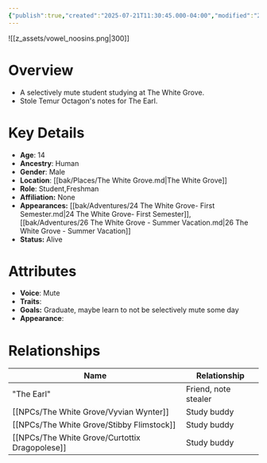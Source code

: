 ```yaml
---
{"publish":true,"created":"2025-07-21T11:30:45.000-04:00","modified":"2025-10-17T10:24:05.568-04:00","cssclasses":""}
---
```


![[z_assets/vowel_noosins.png|300]]

# Overview
- A selectively mute student studying at The White Grove.
- Stole Temur Octagon's notes for The Earl.

# Key Details
- **Age**: 14
- **Ancestry**: Human
- **Gender**: Male
- **Location**: [[bak/Places/The White Grove.md\|The White Grove]]
- **Role**: Student,Freshman
- **Affiliation:** None
- **Appearances:** [[bak/Adventures/24 The White Grove- First Semester.md\|24 The White Grove- First Semester]],[[bak/Adventures/26 The White Grove - Summer Vacation.md\|26 The White Grove - Summer Vacation]]
- **Status:** Alive

# Attributes
- **Voice**: Mute
- **Traits**: 
- **Goals:** Graduate, maybe learn to not be selectively mute some day
- **Appearance**: 

# Relationships

| Name                      | Relationship         |
| ------------------------- | -------------------- |
| "The Earl"                | Friend, note stealer |
| [[NPCs/The White Grove/Vyvian Wynter]]         | Study buddy          |
| [[NPCs/The White Grove/Stibby Flimstock]]      | Study buddy          |
| [[NPCs/The White Grove/Curtottix Dragopolese]] | Study buddy          |


